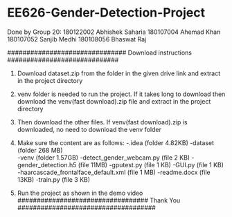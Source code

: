 # EE626-Gender-Detection-Project

Done by Group 20:
180122002 Abhishek Saharia
180107004 Ahemad Khan
180107052 Sanjib Medhi
180108056 Bhaswat Raj
 
############################### Download instructions #############################
1. Download dataset.zip from the folder in the given drive link and extract in the project directory

2. venv folder is needed to run the project. If it takes long to download then download the 
    venv(fast download).zip file and extract in the project directory 

3. Then download the other files. If venv(fast download).zip is downloaded, no need to download 
     the venv folder

4. Make sure the content are as follows:
   -.idea                                                         (folder 4.82KB)
   -dataset                                                       (folder 268 MB)  
   -venv                                                          (folder 1.57GB)
   -detect_gender_webcam.py                                       (file 2 KB)
   -gender_detection.h5                                           (file 11MB)
   -gputest.py                                                    (file 1 KB)
   -GUI.py                                                        (file 1 KB)
   -haarcascade_frontalface_default.xml                           (file 1 MB)
   -readme.docx                                                   (file 13KB)
   -train.py                                                      (file 3 KB)
 
4. Run the project as shown in the demo video
################################## Thank You ####################################
